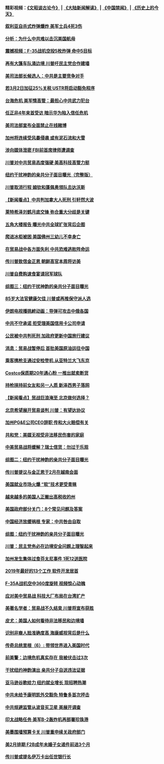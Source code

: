 #### 精彩视频：[《文昭谈古论今》](https://github.com/gfw-breaker/wenzhao/blob/master/README.md?t=01161830) | [《大陆新闻解读》](https://github.com/gfw-breaker/ntdtv-comedy/blob/master/README.md?t=01161830) | [《中国禁闻》](https://github.com/gfw-breaker/ntdtv-news/blob/master/README.md?t=01161830) | [《历史上的今天》](https://github.com/gfw-breaker/today-in-history/blob/master/README.md?t=01161830) 

#### [叙利亚自杀式炸弹爆炸 美军士兵4死3伤](../pages/nsc412/n10979913.md?t=01161830) 

#### [分析：为什么中共难以击沉美国航母](../pages/nsc412/n10979292.md?t=01161830) 

#### [震撼视频：F-35战机空投5枚炸弹 命中5目标](../pages/nsc412/n10978711.md?t=01161830) 

#### [再有大篷车队涌边境 川普吁民主党合作建墙](../pages/nsc412/n10978161.md?t=01161830) 

#### [美司法部长候选人：中共是主要竞争对手](../pages/nsc412/n10978457.md?t=01161830) 

#### [若3月2日加征25%关税 USTR将启动豁免程序](../pages/nsc412/n10978421.md?t=01161830) 

#### [台海危机 美军情高管：最担心中共武力犯台](../pages/nsc412/n10978241.md?t=01161830) 

#### [任正非4年来首受访 暗示华为陷入信任危机](../pages/nsc412/n10977688.md?t=01161830) 

#### [美司法部宣布全面禁止在线赌博](../pages/nsc412/n10977967.md?t=01161830) 

#### [加州将连续受风暴侵袭 或有泥石流和大雪](../pages/nsc412/n10978010.md?t=01161830) 

#### [涉向媒体泄密 FBI前首席律师遭调查](../pages/nsc412/n10977862.md?t=01161830) 

#### [川普对中共贸易态度强硬 美高科技高管力挺](../pages/nsc412/n10977844.md?t=01161830) 

#### [纽约干扰神韵的亲共分子面目曝光（完整版）](../pages/nsc412/n10977993.md?t=01161830) 

#### [川普取消行程 姆钦和蓬佩奥领队去达沃斯](../pages/nsc412/n10977828.md?t=01161830) 

#### [【新闻看点】中共判加拿大人死刑 引轩然大波](../pages/nsc412/n10977667.md?t=01161830) 

#### [莱特希泽刘鹤月底交锋 弥合重大分歧是关键](../pages/nsc412/n10977740.md?t=01161830) 

#### [五角大楼报告 曝光中共全球扩张背后企图](../pages/nsc412/n10977657.md?t=01161830) 

#### [爬进冰柜被困 美国佛州三幼儿不幸身亡](../pages/nsc412/n10977384.md?t=01161830) 

#### [在贸易战中各方面失利 中共恐难逃败阵命运](../pages/nsc412/n10977366.md?t=01161830) 

#### [传川普致信金正恩 朝鲜高官本周将访美](../pages/nsc412/n10976756.md?t=01161830) 

#### [川普自费购速食宴请冠军球队](../pages/nsc412/n10976460.md?t=01161830) 

#### [组图三：纽约干扰神韵的亲共分子面目曝光](../pages/nsc412/n10976545.md?t=01161830) 

#### [85岁大法官健康欠佳 川普或再推保守派人选](../pages/nsc412/n10975835.md?t=01161830) 

#### [伊朗电视播挑衅动画：导弹可攻击中俄各国](../pages/nsc412/n10976504.md?t=01161830) 

#### [中共不守承诺 拒受理美国信用卡公司申请](../pages/nsc412/n10975605.md?t=01161830) 

#### [公民被中共判死刑 加政府更新中国旅行建议](../pages/nsc412/n10976159.md?t=01161830) 

#### [消息：贸易战暂停后 首批美国原油运往中国](../pages/nsc412/n10976142.md?t=01161830) 

#### [乘客携枪支通过安检登机 从亚特兰大飞东京](../pages/nsc412/n10975819.md?t=01161830) 

#### [Costco保质期20年通心粉 一推出就卖断货](../pages/nsc412/n10975844.md?t=01161830) 

#### [持枪挟持前女友和另一人质 新泽西男子落网](../pages/nsc412/n10975726.md?t=01161830) 

#### [【新闻看点】贸战巨浪淹至 北京做何选择？](../pages/nsc412/n10975303.md?t=01161830) 

#### [北京希望展开贸易谈判 川普：有望达协议](../pages/nsc412/n10975474.md?t=01161830) 

#### [加州PG&E公司CEO辞职 传和大火赔偿有关](../pages/nsc412/n10975352.md?t=01161830) 

#### [共和党：美媒无视受非法移民伤害的家庭](../pages/nsc412/n10975305.md?t=01161830) 

#### [中美贸易战将缓解？瑞士信货：勿过于乐观](../pages/nsc412/n10975237.md?t=01161830) 

#### [组图二：纽约干扰神韵的亲共分子面目曝光](../pages/nsc412/n10974621.md?t=01161830) 

#### [传川普提议与金正恩于2月在越南会面](../pages/nsc412/n10974214.md?t=01161830) 

#### [美国就业市场火爆 “软”技术更受青睐](../pages/nsc412/n10973213.md?t=01161830) 

#### [越来越多的美国人正搬出高税收的州](../pages/nsc412/n10973199.md?t=01161830) 

#### [美国政府部分关门：8个常见问题及答案](../pages/nsc412/n10973004.md?t=01161830) 

#### [中国经济放缓祸根 专家：中共咎由自取](../pages/nsc412/n10973083.md?t=01161830) 

#### [组图：纽约干扰神韵的亲共分子面目曝光](../pages/nsc412/n10972801.md?t=01161830) 

#### [川普：民主党务必在边境安全问题上理智起来](../pages/nsc412/n10972922.md?t=01161830) 

#### [加州发生集体过食芬太尼事件 1死12送医院](../pages/nsc412/n10972695.md?t=01161830) 

#### [2019年最好的13个工作 软件开发居首](../pages/nsc412/n10967208.md?t=01161830) 

#### [F-35A战机空中360度旋转 视频惊心动魄](../pages/nsc412/n10971751.md?t=01161830) 

#### [应对美中贸易战 科技大厂布局在台湾扩产](../pages/nsc412/n10971277.md?t=01161830) 

#### [美著名学者：贸易战不久结束 川普将宣布获胜](../pages/nsc412/n10971697.md?t=01161830) 

#### [皮尤：美国人如何看待非法移民和边境墙](../pages/nsc412/n10971472.md?t=01161830) 

#### [识别非裔人脸准确度高 海康威视背后是什么](../pages/nsc412/n10971226.md?t=01161830) 

#### [传奇总统里根（6）: 带领世界进入美国时代](../pages/nsc412/n10971227.md?t=01161830) 

#### [前美警：边境危机真实存在 我被伏击过3次](../pages/nsc412/n10971325.md?t=01161830) 

#### [干扰纽约神韵演出 亲共分子自送违法证据](../pages/nsc412/n10969757.md?t=01161830) 

#### [亚马逊谷歌给力 纽约就业增长 现招聘热潮](../pages/nsc412/n10971075.md?t=01161830) 

#### [中共未给予康明凯外交豁免 特鲁多首次抨击](../pages/nsc412/n10970976.md?t=01161830) 

#### [中共规避监管从波音买卫星 美展开调查](../pages/nsc412/n10970960.md?t=01161830) 

#### [印太战略任务 美军B-2轰炸机再部署珍珠港](../pages/nsc412/n10970599.md?t=01161830) 

#### [美墨围墙预算卡关 川普重申续关政府部门](../pages/nsc412/n10970534.md?t=01161830) 

#### [美2月排期 F2B成年未婚子女递件前进3个月](../pages/nsc412/n10970207.md?t=01161830) 

#### [传川普或提名伊万卡出任世银行长](../pages/nsc412/n10970106.md?t=01161830) 

